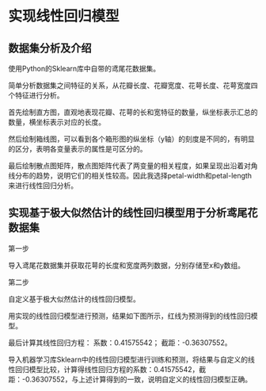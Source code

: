 # 实现线性回归模型
## 数据集分析及介绍
使用Python的Sklearn库中自带的鸢尾花数据集。

简单分析数据集之间特征的关系，从花瓣长度、花瓣宽度、花萼长度、花萼宽度四个特征进行分析。

首先绘制直方图，直观地表现花瓣、花萼的长和宽特征的数量，纵坐标表示汇总的数量，横坐标表示对应的长度。

然后绘制箱线图，可以看到各个箱形图的纵坐标（y轴）的刻度是不同的，有明显的区分，表明各变量表示的属性是可区分的。

最后绘制散点图矩阵，散点图矩阵代表了两变量的相关程度，如果呈现出沿着对角线分布的趋势，说明它们的相关性较高。因此我选择petal-width和petal-length来进行线性回归分析。

## 实现基于极大似然估计的线性回归模型用于分析鸢尾花数据集
第一步

导入鸢尾花数据集并获取花萼的长度和宽度两列数据，分别存储至x和y数组。

第二步

自定义基于极大似然估计的线性回归模型。

用实现的线性回归模型进行预测，结果如下图所示，红线为预测得到的线性回归模型。

最后计算其线性回归方程：
系数：0.41575542；
截距：-0.36307552。

导入机器学习库Sklearn中的线性回归模型进行训练和预测，将结果与自定义的线性回归模型比较，计算得线性回归方程的系数：0.41575542，截距：-0.36307552，与上述计算得到的一致，说明自定义的线性回归模型正确。

